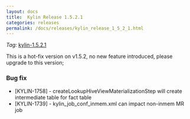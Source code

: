 ```yaml
---
layout: docs
title:  Kylin Release 1.5.2.1
categories: releases
permalink: /docs/releases/kylin_release_1_5_2_1.html
---
```


_Tag:_ [kylin-1.5.2.1](https://github.com/apache/kylin/tree/kylin-1.5.2.1)

This is a hot-fix version on v1.5.2, no new feature introduced, please upgrade to this version;



### Bug fix

* [KYLIN-1758] - createLookupHiveViewMaterializationStep will create intermediate table for fact table
* [KYLIN-1739] - kylin_job_conf_inmem.xml can impact non-inmem MR job